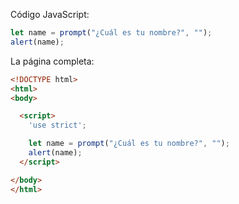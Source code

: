Código JavaScript:

```js demo run
let name = prompt("¿Cuál es tu nombre?", "");
alert(name);
```

La página completa:

```html
<!DOCTYPE html>
<html>
<body>

  <script>
    'use strict';

    let name = prompt("¿Cuál es tu nombre?", "");
    alert(name);
  </script>

</body>
</html>
```
